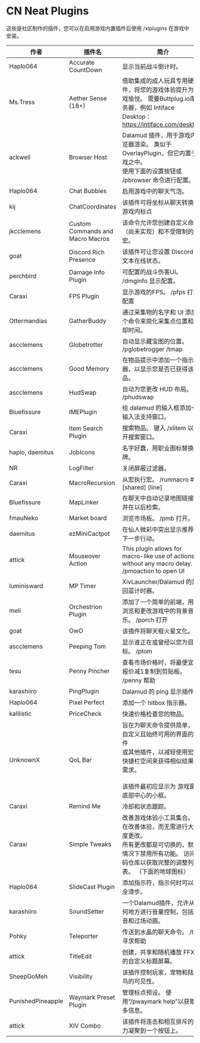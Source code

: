 # CN Neat Plugins

这些是社区制作的插件，您可以在启用游戏内置插件后使用 /xlplugins 在游戏中安装。


| 作者 | 插件名 | 简介 |
|---------------|---------------|-----------------|
| Haplo064 | Accurate CountDown | 显示当前战斗倒计时。 |
| Ms.Tress | Aether Sense (18+) | 借助集成的成人玩具专用硬件，将您的游戏体验提升为游戏愉悦。 需要Buttplug.io库服务器，例如 Intiface Desktop：https://intiface.com/desktop/ |
| ackwell | Browser Host | Dalamud 插件，用于游戏内浏览器渲染。 类似于 OverlayPlugin，但它内置于游戏之中。<br>使用下面的设置按钮或 /pbrowser 命令进行配置。 |
| Haplo064 | Chat Bubbles | 启用游戏中的聊天气泡。 |
| kij | ChatCoordinates | 该插件可将坐标从聊天转换为游戏内标点 |
| jkcclemens | Custom Commands and Macro Macros | 该命令允许您创建自定义命令（尚未实现）和不受限制的宏。 |
| goat | Discord Rich Presence | 该插件可让您设置 Discord 富文本在线状态。 |
| perchbird | Damage Info Plugin | 可配置的战斗伤害UI。 /dmginfo 显示配置。 |
| Caraxi | FPS Plugin | 显示游戏的FPS。 /pfps 打开配置 |
| Ottermandias | GatherBuddy | 通过采集物的名字和 UI 添加一个命令来简化采集点位置和冷却时间。 |
| ascclemens | Globetrotter | 自动显示藏宝图的位置。 /pglobetrogger /tmap |
| ascclemens | Good Memory | 在物品提示中添加一个指示器，以显示您是否已获得该物品。 |
| ascclemens | HudSwap | 自动为您更改 HUD 布局。 /phudswap |
| Bluefissure | IMEPlugin | 给 dalamud 的输入框添加一个输入法支持窗口。 |
| Caraxi | Item Search Plugin | 搜索物品。 键入 /xlitem 以打开搜索窗口。 |
| haplo, daemitus | JobIcons | 名字好蠢，用职业图标替换名牌。 |
| NR | LogFilter | 关闭屏蔽过滤器。 |
| Caraxi | MacroRecursion | 从宏执行宏。 /runmacro ## [shared] [line] |
| Bluefissure | MapLinker | 在聊天中自动记录地图链接，并在以后检索。 |
| fmauNeko | Market board | 浏览市场板。 /pmb 打开。 |
| daemitus | ezMiniCactpot | 在仙人微彩中突出显示推荐的下一步行动。 |
| attick | Mouseover Action | This plugin allows for macro-like use of actions without any macro delay. /pmoaction to open UI |
| luminisward | MP Timer | XivLauncher/Dalamud 的黑魔回蓝计时器。 |
| meli | Orchestrion Plugin | 添加了一个简单的前端，用于浏览和更改游戏中的背景音乐。 /porch 打开 |
| goat | OwO | 该插件将聊天框火星文化。 |
| ascclemens | Peeping Tom | 显示谁正在或曾经以您为目标。 /ptom |
| tesu | Penny Pincher | 查看市场价格时，将最便宜的报价减1复制到剪贴板。 /penny 帮助 |
| karashiiro | PingPlugin | Dalamud 的 ping 显示插件。 |
| Haplo064 | Pixel Perfect | 添加一个 hitbox 指示器。 |
| kalilistic | PriceCheck | 快速价格检查您的物品。 |
| UnknownX | QoL Bar | 旨在为聊天命令提供简单，可自定义且始终可用的界面的插件<br>或其他插件，以减轻使用宏和快捷栏空间来获得相似结果的需求。<br><br>该插件最初应显示为 游戏窗口底部中心的小框。 |
| Caraxi | Remind Me | 冷却和状态跟踪。 |
| Caraxi | Simple Tweaks | 改善游戏体验小工具集合。 旨在改善体验，而无需进行大幅度更改。<br>所有更改都是可切换的，默认情况下禁用所有功能。 访问代码仓库以获取完整的调整列表。 （下面的地球图标） |
| Haplo064 | SlideCast Plugin | 添加指示符，指示何时可以安全滑步。 |
| karashiiro | SoundSetter | 一个Dalamud插件，允许从任何地方进行音量控制，包括调音和过场动画。 |
| Pohky | Teleporter | 传送到水晶的聊天命令。 /tp 寻求帮助 |
| attick | TitleEdit | 创建，共享和随机播放 FFXIV 的自定义标题屏幕。 |
| SheepGoMeh | Visibility | 该插件控制玩家，宠物和陆行鸟的可见性。 |
| PunishedPineapple | Waymark Preset Plugin | 管理标点预设。 使用“/pwaymark help”以获取更多信息。 |
| attick | XIV Combo | 该插件将连击和相互排斥的能力凝聚到一个按钮上。 |

